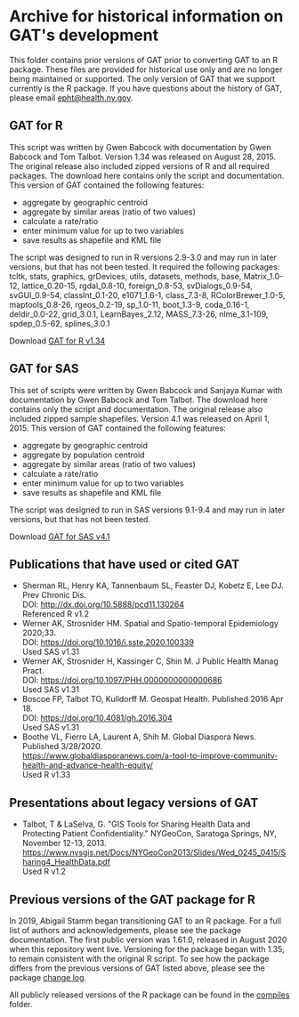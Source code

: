 # Archive for historical information on GAT's development

This folder contains prior versions of GAT prior to converting GAT to an R package. These files are provided for historical use only and are no longer being maintained or supported. The only version of GAT that we support currently is the R package. If you have questions about the history of GAT, please email epht@health.ny.gov.

## GAT for R

This script was written by Gwen Babcock with documentation by Gwen Babcock and Tom Talbot. Version 1.34 was released on August 28, 2015. The original release also included zipped versions of R and all required packages. The download here contains only the script and documentation. This version of GAT contained the following features: 

* aggregate by geographic centroid
* aggregate by similar areas (ratio of two values)
* calculate a rate/ratio
* enter minimum value for up to two variables
* save results as shapefile and KML file

The script was designed to run in R versions 2.9-3.0 and may run in later versions, but that has not been tested. It required the following packages: tcltk, stats, graphics, grDevices, utils, datasets, methods, base, Matrix_1.0-12, lattice_0.20-15, rgdal_0.8-10, foreign_0.8-53, svDialogs_0.9-54, svGUI_0.9-54, classInt_0.1-20, e1071_1.6-1, class_7.3-8, RColorBrewer_1.0-5, maptools_0.8-26, rgeos_0.2-19, sp_1.0-11, boot_1.3-9, coda_0.16-1, deldir_0.0-22, grid_3.0.1, LearnBayes_2.12, MASS_7.3-26, nlme_3.1-109, spdep_0.5-62, splines_3.0.1  

Download [GAT for R v1.34](NYS_GAT_R-1-34.zip)


## GAT for SAS

This set of scripts were written by Gwen Babcock and Sanjaya Kumar with documentation by Gwen Babcock and Tom Talbot. The download here contains only the script and documentation. The original release also included zipped sample shapefiles. Version 4.1 was released on April 1, 2015. This version of GAT contained the following features: 

* aggregate by geographic centroid
* aggregate by population centroid
* aggregate by similar areas (ratio of two values)
* calculate a rate/ratio
* enter minimum value for up to two variables
* save results as shapefile and KML file

The script was designed to run in SAS versions 9.1-9.4 and may run in later versions, but that has not been tested.

Download [GAT for SAS v4.1](NYS_GAT_SAS-4-1.zip)


## Publications that have used or cited GAT

* Sherman RL, Henry KA, Tannenbaum SL, Feaster DJ, Kobetz E, Lee DJ. Prev Chronic Dis.   
    DOI: http://dx.doi.org/10.5888/pcd11.130264   
    Referenced R v1.2
* Werner AK, Strosnider HM. Spatial and Spatio-temporal Epidemiology 2020;33.   
    DOI: https://doi.org/10.1016/i.sste.2020.100339   
    Used SAS v1.31
* Werner AK, Strosnider H, Kassinger C, Shin M. J Public Health Manag Pract.   
    DOI: https://doi.org/10.1097/PHH.0000000000000686   
    Used SAS v1.31
* Boscoe FP, Talbot TO, Kulldorff M. Geospat Health. Published 2016 Apr 18.   
    DOI: https://doi.org/10.4081/gh.2016.304   
    Used SAS v1.31
* Boothe VL, Fierro LA, Laurent A, Shih M. Global Diaspora News. Published 3/28/2020.   
    https://www.globaldiasporanews.com/a-tool-to-improve-communitv-health-and-advance-health-equity/   
    Used R v1.33 
    
## Presentations about legacy versions of GAT

* Talbot, T & LaSelva, G. "GIS Tools for Sharing Health Data and Protecting Patient Confidentiality." NYGeoCon, Saratoga Springs, NY, November 12-13, 2013.  
    https://www.nysgis.net/Docs/NYGeoCon2013/Slides/Wed_0245_0415/Sharing4_HealthData.pdf   
    Used R v1.2



## Previous versions of the GAT package for R

In 2019, Abigail Stamm began transitioning GAT to an R package. For a full list of authors and acknowledgements, please see the package documentation. The first public version was 1.61.0, released in August 2020 when this repository went live. Versioning for the package began with 1.35, to remain consistent with the original R script. To see how the package differs from the previous versions of GAT listed above, please see the package [change log](../compiles/Readme.md).

All publicly released versions of the R package can be found in the [compiles](../compiles/) folder.

